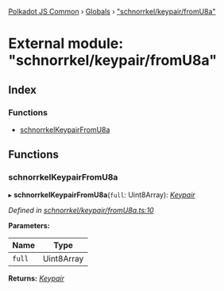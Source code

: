 [Polkadot JS Common](../README.md) › [Globals](../globals.md) › ["schnorrkel/keypair/fromU8a"](_schnorrkel_keypair_fromu8a_.md)

# External module: "schnorrkel/keypair/fromU8a"

## Index

### Functions

* [schnorrkelKeypairFromU8a](_schnorrkel_keypair_fromu8a_.md#schnorrkelkeypairfromu8a)

## Functions

###  schnorrkelKeypairFromU8a

▸ **schnorrkelKeypairFromU8a**(`full`: Uint8Array): *[Keypair](../interfaces/_types_.keypair.md)*

*Defined in [schnorrkel/keypair/fromU8a.ts:10](https://github.com/polkadot-js/common/blob/b7635d7e/packages/util-crypto/src/schnorrkel/keypair/fromU8a.ts#L10)*

**Parameters:**

Name | Type |
------ | ------ |
`full` | Uint8Array |

**Returns:** *[Keypair](../interfaces/_types_.keypair.md)*
